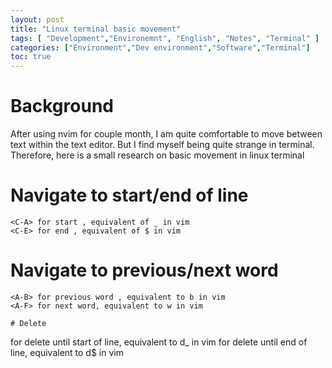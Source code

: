 ```yaml
---
layout: post
title: "Linux terminal basic movement"
tags: [ "Development","Environemnt", "English", "Notes", "Terminal" ]
categories: ["Environment","Dev environment","Software","Terminal"]
toc: true
---
```


# Background
After using nvim for couple month, I am quite comfortable to move between text within the text editor. But I find myself being quite strange in terminal. Therefore, here is a small research on basic movement in linux terminal

# Navigate to start/end of line  
```
<C-A> for start , equivalent of _ in vim
<C-E> for end , equivalent of $ in vim
```

# Navigate to previous/next word
```
<A-B> for previous word , equivalent to b in vim
<A-F> for next word, equivalent to w in vim

# Delete 
```
<C-U> for delete until start of line, equivalent to d_ in vim
<C-K> for delete until end of line, equivalent to d$ in vim
```
